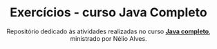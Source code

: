 <h1 align="center">Exercícios - curso Java Completo</h1>
<p align="center">Repositório dedicado às atividades realizadas no curso <a href="https://www.udemy.com/course/java-curso-completo/"><b>Java completo</b></a>, ministrado por Nélio Alves.</p>
